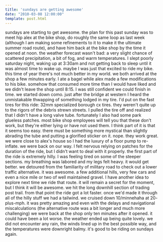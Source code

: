 ```yaml
---
title: 'sundays are getting awesome'
date: "2010-03-08 12:00:00"
template: post.html
---
```


sundays are starting to get awesome. the plan for this past sunday was to meet hip alex at the bike shop, do roughly the same loop as last week (although I am making some refinements to it to make it the ultimate summer road route), and have him back at the bike shop by the time it opened at noon. the weather forecast wasn't bad: a very slight chance of scattered precipitation, a bit of fog, and warm temperatures. I slept poorly saturday night, waking up at 3:30am and not getting back to sleep until it was almost time to wake up. maybe I was just that excited to ride my bike. this time of year there's not much better in my world. we both arrived at the shop a few minutes early. I ate a bagel while alex made a few modifications to his bike. somehow that consumed more time than I would have liked and we didn't leave the shop until 8:15. I was still confident we could finish in time. we started down como. just after the bridge at western I heard the unmistakable thwapping of something lodged in my tire. I'd put on the fast tires for this ride: 32mm specialized borough cx tires. they weren't quite up to the rigors of the debris strewn streets. I pulled the tire off and realized that I didn't have a long valve tube. fortunately I also had some park glueless patches. most bike shop employees will tell you that these don't work, but they're either lying or have not used them. I think part of it is that it seems too easy. there must be something more mystical than slightly abrading the tube and putting a glorified sticker on it. nope. they work great. we were close to alex's house so I had the luxury of a floor pump to re-inflate. we were back on our way. I felt nervous relying on patches for the duration of the ride, but I didn't want to deal with it properly. the first part of the ride is extremely hilly. I was feeling tired on some of the steeper sections. my breathing was labored and my legs felt heavy. it would get better. we detoured from the familiarity of military road to check out a lower traffic alternative. it was awesome. a few additional hills, very few cars and even a nice mile or two of well maintained gravel. I have another idea to explore next time we ride that route. it will remain a secret for the moment, but I think it will be awesome. we hit the long downhill section of trading post trail. from that point the ride got a lot faster. once we'd made it through all of the hilly stuff we had a tailwind. we cruised down 10/minnehaha at 20- plus-mph. it was pretty amazing and even with the delays and navigational miscalculations (the alternative route was a bit longer and much more challenging) we were back at the shop only ten minutes after it opened. it could have been a lot worse. the weather ended up being quite lovely. we did not encounter any rain, the winds lined up in the best possible way, and the temperatures were downright balmy. it's good to be riding on sundays again.